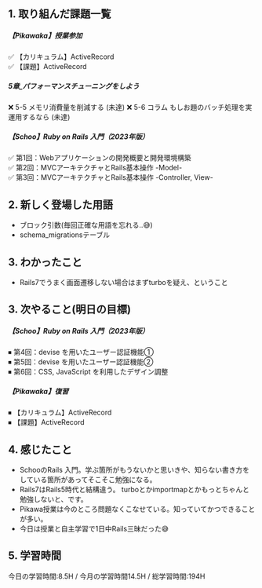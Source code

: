 ## 1. 取り組んだ課題一覧
##### 【Pikawaka】授業参加
✅ 【カリキュラム】ActiveRecord  
✅ 【課題】ActiveRecord  

##### 5章_パフォーマンスチューニングをしよう
❌ 5-5 メモリ消費量を削減する  (未達)
❌ 5-6 コラム もしお題のバッチ処理を実運用するなら  (未達)

##### 【Schoo】Ruby on Rails 入門（2023年版）
✅ 第1回：Webアプリケーションの開発概要と開発環境構築    
✅ 第2回：MVCアーキテクチャとRails基本操作 -Model-    
✅ 第3回：MVCアーキテクチャとRails基本操作 -Controller, View-

## 2. 新しく登場した用語
- ブロック引数(毎回正確な用語を忘れる..😅)
- schema_migrationsテーブル
  
## 3. わかったこと
- Rails7でうまく画面遷移しない場合はまずturboを疑え、ということ

## 3. 次やること(明日の目標)
##### 【Schoo】Ruby on Rails 入門（2023年版）
⏹ 第4回：devise を用いたユーザー認証機能①   
⏹ 第5回：devise を用いたユーザー認証機能②   
⏹ 第6回：CSS, JavaScript を利用したデザイン調整   

##### 【Pikawaka】復習
⏹ 【カリキュラム】ActiveRecord  
⏹ 【課題】ActiveRecord  

## 4. 感じたこと
- SchooのRails 入門。学ぶ箇所がもうないかと思いきや、知らない書き方をしている箇所があってそこそこ勉強になる。
- Rails7はRails5時代と結構違う。 turboとかimportmapとかもっとちゃんと勉強しないと、です。
- Pikawa授業は今のところ問題なくこなせている。知っていてかつできることが多い。
- 今日は授業と自主学習で1日中Rails三昧だった😅

## 5. 学習時間
今日の学習時間:8.5H / 今月の学習時間14.5H / 総学習時間:194H　
